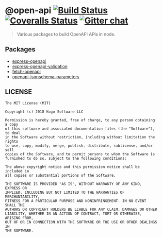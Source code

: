 # @open-api [![Build Status][travis-image]][travis-url] [![Coveralls Status][coveralls-image]][coveralls-url] [![Gitter chat][gitter-image]][gitter-url]
> Various packages to build OpenAPI APIs in node.

## Packages
* [express-openapi](https://github.com/kogosoftwarellc/open-api/tree/master/packages/express-openapi)
* [express-openapi-validation](https://github.com/kogosoftwarellc/open-api/tree/master/packages/express-openapi-validation)
* [fetch-openapi](https://github.com/kogosoftwarellc/open-api/tree/master/packages/fetch-openapi)
* [openapi-jsonschema-parameters](https://github.com/kogosoftwarellc/open-api/tree/master/packages/openapi-jsonschema-parameters)

## LICENSE

``````
The MIT License (MIT)

Copyright (c) 2018 Kogo Software LLC

Permission is hereby granted, free of charge, to any person obtaining a copy
of this software and associated documentation files (the "Software"), to deal
in the Software without restriction, including without limitation the rights
to use, copy, modify, merge, publish, distribute, sublicense, and/or sell
copies of the Software, and to permit persons to whom the Software is
furnished to do so, subject to the following conditions:

The above copyright notice and this permission notice shall be included in
all copies or substantial portions of the Software.

THE SOFTWARE IS PROVIDED "AS IS", WITHOUT WARRANTY OF ANY KIND, EXPRESS OR
IMPLIED, INCLUDING BUT NOT LIMITED TO THE WARRANTIES OF MERCHANTABILITY,
FITNESS FOR A PARTICULAR PURPOSE AND NONINFRINGEMENT. IN NO EVENT SHALL THE
AUTHORS OR COPYRIGHT HOLDERS BE LIABLE FOR ANY CLAIM, DAMAGES OR OTHER
LIABILITY, WHETHER IN AN ACTION OF CONTRACT, TORT OR OTHERWISE, ARISING FROM,
OUT OF OR IN CONNECTION WITH THE SOFTWARE OR THE USE OR OTHER DEALINGS IN
THE SOFTWARE.
``````

[travis-url]: https://travis-ci.org/kogosoftwarellc/open-api
[travis-image]: http://img.shields.io/travis/kogosoftwarellc/open-api.svg

[coveralls-url]: https://coveralls.io/r/kogosoftwarellc/open-api
[coveralls-image]: http://img.shields.io/coveralls/kogosoftwarellc/open-api/master.svg

[gitter-url]: https://gitter.im/kogosoftwarellc/open-api
[gitter-image]: https://badges.gitter.im/kogosoftwarellc/open-api.png
